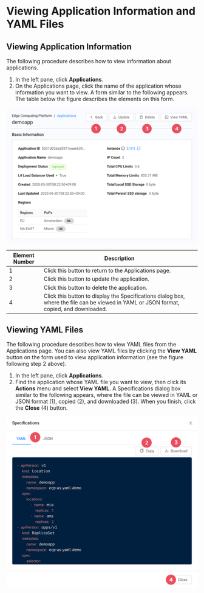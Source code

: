 # Viewing Application Information and YAML Files

## Viewing Application Information

The following procedure describes how to view information about applications.

1. In the left pane, click **Applications**.
2. On the Applications page, click the name of the application whose information you want to view. A form similar to the following appears. The table below the figure describes the elements on this form.

![null](</docs/resources/images/applications/applications-details-basic-info-w-numbers.png>)

| **Element Number**                                                                                                                                                                                                                              | **Description**                                                                                                                                                                                                                                                |
| -------------------------------------------------------------------------------------------------------------------------------------------------------------------------------------------------------------------------------------------------------------- | -------------------------------------------------------------------------------------------------------------------------------------------------------------------------------------------------------------------------------------------------------------- |
| 1                                                                                                                                                                                                                                               | Click this button to return to the Applications page.                                                                                                                                                                                                         |
| 2                                                                                                                                                                                                                                                      | Click this button to update the application.                                                                                                                                                                                   |
| 3                                                                                                                                                                                                                                                         | Click this button to delete the application.                                                              |
| 4                                                                                                                                                                                                                                                 | Click this button to display the Specifications dialog box, where the file can be viewed in YAML or JSON format, copied, and downloaded.                                                        |


## Viewing YAML Files

The following procedure describes how to view YAML files from the Applications page. You can also view YAML files by clicking the **View YAML** button on the form used to view application information (see the figure following step 2 above).

1. In the left pane, click **Applications**.
2. Find the application whose YAML file you want to view, then click its **Actions** menu and select **View YAML**. A Specifications dialog box similar to the following appears, where the file can be viewed in YAML or JSON format (1), copied (2), and downloaded (3). When you finish, click the **Close** (4) button.

![null](</docs/resources/images/applications/applications-app-spec-yaml-w-numbers.png>)